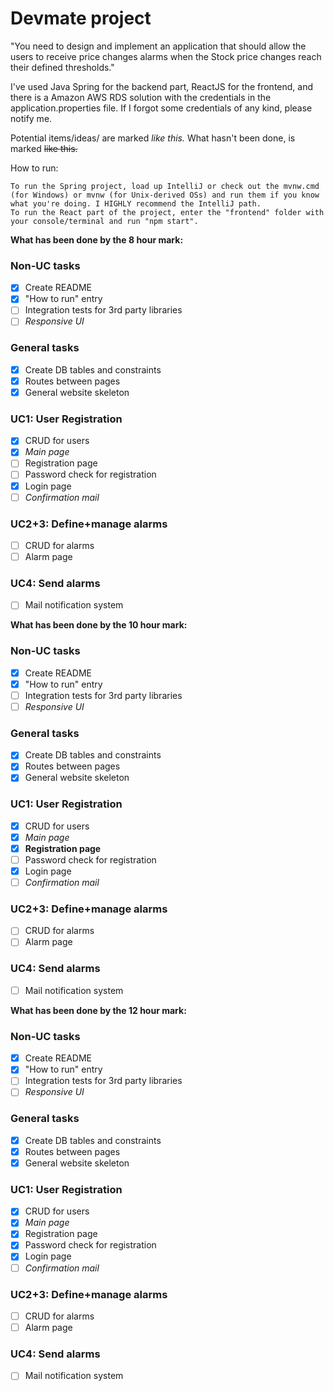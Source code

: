 # Devmate project

"You need to design and implement an application that should allow the users to
receive price changes alarms when the Stock price changes reach their defined
thresholds."

I've used Java Spring for the backend part, ReactJS for the frontend, and there is a Amazon AWS RDS solution with the credentials in the application.properties file.
If I forgot some credentials of any kind, please notify me.


Potential items/ideas/ are marked _like this._
What hasn't been done, is marked ~~like this.~~

How to run:
        
    To run the Spring project, load up IntelliJ or check out the mvnw.cmd (for Windows) or mvnw (for Unix-derived OSs) and run them if you know what you're doing. I HIGHLY recommend the IntelliJ path.
    To run the React part of the project, enter the "frontend" folder with your console/terminal and run "npm start".

**What has been done by the 8 hour mark:**

### Non-UC tasks
- [x] Create README
- [x] "How to run" entry
- [ ] Integration tests for 3rd party libraries
- [ ] _Responsive UI_

### General tasks

- [x] Create DB tables and constraints
- [x] Routes between pages
- [x] General website skeleton

### UC1: User Registration

- [x] CRUD for users
- [x] _Main page_
- [ ] Registration page
- [ ] Password check for registration
- [x] Login page
- [ ] _Confirmation mail_

### UC2+3: Define+manage alarms
- [ ] CRUD for alarms
- [ ] Alarm page

### UC4: Send alarms
- [ ] Mail notification system


**What has been done by the 10 hour mark:**

### Non-UC tasks
- [x] Create README
- [x] "How to run" entry
- [ ] Integration tests for 3rd party libraries
- [ ] _Responsive UI_

### General tasks

- [x] Create DB tables and constraints
- [x] Routes between pages
- [x] General website skeleton

### UC1: User Registration

- [x] CRUD for users
- [x] _Main page_
- [x] **Registration page**
- [ ] Password check for registration
- [x] Login page
- [ ] _Confirmation mail_

### UC2+3: Define+manage alarms
- [ ] CRUD for alarms
- [ ] Alarm page

### UC4: Send alarms
- [ ] Mail notification system

**What has been done by the 12 hour mark:**

### Non-UC tasks
- [x] Create README
- [x] "How to run" entry
- [ ] Integration tests for 3rd party libraries
- [ ] _Responsive UI_

### General tasks

- [x] Create DB tables and constraints
- [x] Routes between pages
- [x] General website skeleton

### UC1: User Registration

- [x] CRUD for users
- [x] _Main page_
- [x] Registration page
- [x] Password check for registration
- [x] Login page
- [ ] _Confirmation mail_

### UC2+3: Define+manage alarms
- [ ] CRUD for alarms
- [ ] Alarm page

### UC4: Send alarms
- [ ] Mail notification system